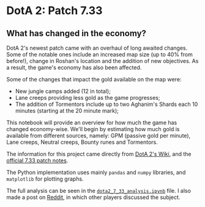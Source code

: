 # DotA 2: Patch 7.33
## What has changed in the economy?

DotA 2's newest patch came with an overhaul of long awaited changes. Some of the notable ones include an increased map size (up to 40% from before!), change in Roshan's location and the addition of new objectives. As a result, the game's economy has also been affected.

Some of the changes that impact the gold available on the map were:

- New jungle camps added (12 in total);
- Lane creeps providing less gold as the game progresses;
- The addition of Tormentors include up to two Aghanim's Shards each 10 minutes (starting at the 20 minute mark);

This notebook will provide an overview for how much the game has changed economy-wise. We'll begin by estimating how much gold is available from different sources, namely: GPM (passive gold per minute), Lane creeps, Neutral creeps, Bounty runes and Tormentors.

The information for this project came directly from [DotA 2's Wiki](https://dota2.fandom.com/wiki/Gold), and the [official 7.33 patch notes](https://www.dota2.com/patches/7.33). 

The Python implementation uses mainly `pandas` and `numpy` libraries, and `matplotlib` for plotting graphs.

The full analysis can be seen in the [`dota2_7_33_analysis.ipynb`](https://github.com/renatoinomata/DotA2_7.33_Gold/blob/master/dota2_7_33_analysis.ipynb) file. I also made a post on [Reddit](https://www.reddit.com/r/DotA2/comments/12w9phc/patch_733_gold_available_analysis/), in which other players discussed the subject.
